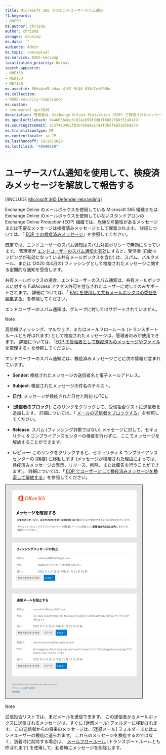 ```yaml
---
title: Microsoft 365 でのエンドユーザースパム通知
f1.keywords:
- NOCSH
ms.author: chrisda
author: chrisda
manager: dansimp
ms.date: ''
audience: Admin
ms.topic: conceptual
ms.service: O365-seccomp
localization_priority: Normal
search.appverid:
- MOE150
- MED150
- MET150
ms.assetid: 56de4ed5-b0aa-4195-9f46-033d7cc086bc
ms.collection:
- M365-security-compliance
ms.custom:
- seo-marvel-apr2020
description: 管理者は、Exchange Online Protection (EOP) で検疫されたメッセージのエンドユーザースパム通知について知ることができます。
ms.openlocfilehash: 0440056e8e31d24e659f9d0ff6662f86f31a6189
ms.sourcegitcommit: 153f413402f93b79be421741f3b9fed318d6d270
ms.translationtype: MT
ms.contentlocale: ja-JP
ms.lasthandoff: 10/20/2020
ms.locfileid: "48600299"
---
```

# <a name="use-user-spam-notifications-to-release-and-report-quarantined-messages"></a>ユーザースパム通知を使用して、検疫済みメッセージを解放して報告する

[!INCLUDE [Microsoft 365 Defender rebranding](../includes/microsoft-defender-for-office.md)]


Exchange Online のメールボックスを使用している Microsoft 365 組織または Exchange Online のメールボックスを使用していないスタンドアロンの Exchange Online Protection (EOP) 組織では、危険な可能性があるメッセージまたは不要なメッセージは検疫済みメッセージとして保留されます。 詳細については、「 [EOP での検疫済みメッセージ](quarantine-email-messages.md)」を参照してください。

既定では、エンドユーザーのスパム通知はスパム対策ポリシーで無効になっています。 管理者が [エンドユーザーのスパム通知を有効](configure-your-spam-filter-policies.md#configure-end-user-spam-notifications)にすると、受信者 (自動マッピングが有効になっている共有メールボックスを含む) は、スパム、バルクメール、または (2020 年4月の) フィッシングとして検疫されたメッセージに関する定期的な通知を受信します。

共有メールボックスの場合、エンドユーザーのスパム通知は、共有メールボックスに対する FullAccess アクセス許可を付与されたユーザーに対してのみサポートされます。 詳細については、「 [EAC を使用して共有メールボックスの委任を編集する](https://docs.microsoft.com/Exchange/collaboration-exo/shared-mailboxes#use-the-eac-to-edit-shared-mailbox-delegation)」を参照してください。

エンドユーザーのスパム通知は、グループに対してはサポートされていません。

> [!NOTE]
> 高信頼フィッシング、マルウェア、またはメールフロールール (トランスポートルールとも呼ばれます) として検疫されたメッセージは、管理者のみが使用できます。 詳細については、「[EOP の管理者として検疫済みのメッセージやファイルを管理する](manage-quarantined-messages-and-files.md)」を参照してください。

エンドユーザーのスパム通知には、検疫済みメッセージごとに次の情報が含まれています。

- **Sender**: 検疫されたメッセージの送信者名と電子メールアドレス。

- **Subject**: 検疫されたメッセージの件名のテキスト。

- **日付**: メッセージが検疫された日付と時刻 (UTC)。

- [**送信者のブロック**]: このリンクをクリックして、受信拒否リストに送信者を追加します。 詳細については、「 [メールの送信者をブロックする](https://support.microsoft.com/office/b29fd867-cac9-40d8-aed1-659e06a706e4)」を参照してください。

- **Release**: スパム (フィッシング詐欺ではない) メッセージに対して、セキュリティ & コンプライアンスセンターの検疫を行わずに、ここでメッセージを解放することができます。

- **レビュー**: このリンクをクリックすると、セキュリティ & コンプライアンスセンターの [検疫] に移動します (メッセージが検疫された理由によっては、検疫済みメッセージの表示、リリース、削除、または報告を行うことができます)。 詳細については、「 [EOP でユーザーとして検疫済みメッセージを検索して解放する](find-and-release-quarantined-messages-as-a-user.md)」を参照してください。

![エンドユーザーのスパム通知の例](../../media/end-user-spam-notification.png)

> [!NOTE]
> 受信拒否リストでは、まだメールを送信できます。 この送信者からメールボックスに送信されるメッセージは、すぐに [迷惑メール] フォルダーに移動されます。 この送信者からの将来のメッセージは、[迷惑メール] フォルダーまたはエンドユーザーの検疫に送られます。 これらのメッセージを検疫するのではなく、到着時に削除する場合は、 [メールフロールール](https://docs.microsoft.com/exchange/security-and-compliance/mail-flow-rules/mail-flow-rules) (トランスポートルールとも呼ばれます) を使用して、到着時にメッセージを削除します。

